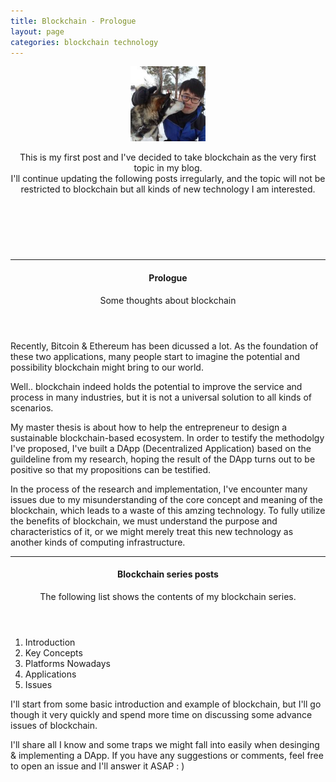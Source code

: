 ```yaml
---
title: Blockchain - Prologue
layout: page
categories: blockchain technology
---
```


<header class="blogFirstParagraph">
<span class="image left"><img src="/images/me.jpg" alt="" style="width:120px; height:120px;"/></span>
<p>This is my first post and I've decided to take blockchain as the very first topic in my blog. <br />I'll continue updating the following posts irregularly, and the topic will not be restricted to blockchain but all kinds of new technology I am interested.
</p>
</header>

		
<br />
<br />
<hr />
<header>
<h4>Prologue</h4>
<p>Some thoughts about blockchain</p>
</header>
<p>Recently, Bitcoin & Ethereum has been dicussed a lot. As the foundation of these two applications, many people start to imagine the potential and possibility blockchain might bring to our world.

Well.. blockchain indeed holds the potential to improve the service and process in many industries, but it is not a universal solution to all kinds of scenarios. </p>

<p>My master thesis is about how to help the entrepreneur to design a sustainable blockchain-based ecosystem. In order to testify the methodolgy I've proposed, I've built a DApp (Decentralized Application) based on the guildeline from my research, hoping the result of the DApp turns out to be positive so that my propositions can be testified. </p>
<p>In the process of the research and implementation, I've encounter many issues due to my misunderstanding of the core concept and meaning of the blockchain, which leads to a waste of this amzing technology. To fully utilize the benefits of blockchain, we must understand the purpose and characteristics of it, or we might merely treat this new technology as another kinds of computing infrastructure. </p>

<hr />
<header>
<h4>Blockchain series posts</h4>
<p>The following list shows the contents of my blockchain series.</p>
</header>
<ol>
			<li>Introduction</li>
			<li>Key Concepts</li>
			<li>Platforms Nowadays</li>
			<li>Applications</li>
			<li>Issues</li>
</ol>
<p>
I'll start from some basic introduction and example of blockchain, but I'll go though it very quickly and spend more time on discussing some advance issues of blockchain. </p>

<p> I'll share all I know and some traps we might fall into easily when desinging & implementing a DApp. If you have any suggestions or comments, feel free to open an issue and I'll answer it ASAP : ) </p>